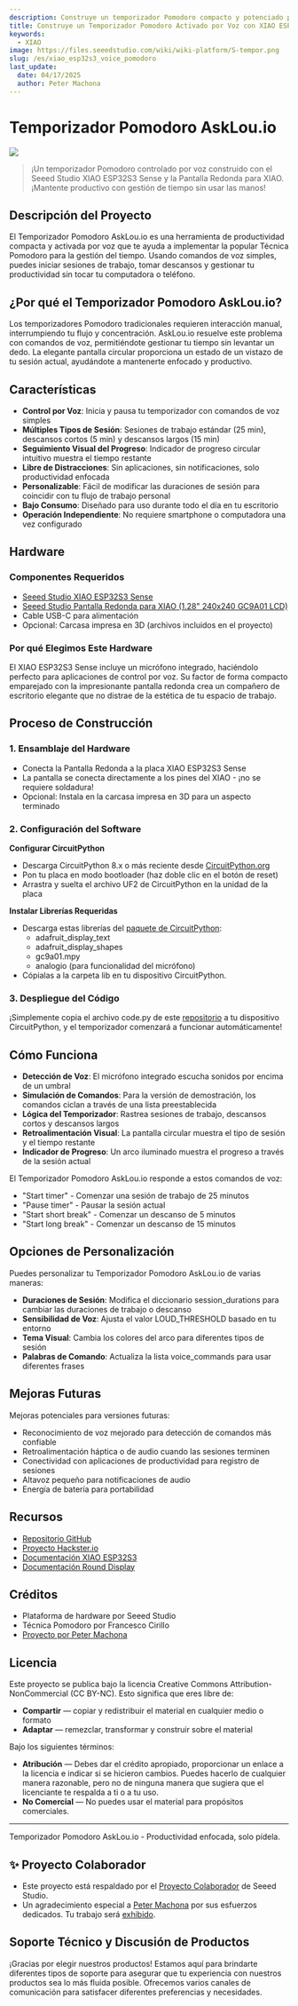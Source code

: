 ```yaml
---
description: Construye un temporizador Pomodoro compacto y potenciado por CircuitPython usando comandos de voz y Seeed Studio XIAO ESP32S3 Sense con una pantalla LCD redonda.
title: Construye un Temporizador Pomodoro Activado por Voz con XIAO ESP32S3 y CircuitPython
keywords:
  - XIAO
image: https://files.seeedstudio.com/wiki/wiki-platform/S-tempor.png
slug: /es/xiao_esp32s3_voice_pomodoro
last_update:
  date: 04/17/2025
  author: Peter Machona
---
```


# Temporizador Pomodoro AskLou.io

<div style={{textAlign:'center'}}><img src="https://files.seeedstudio.com/wiki/xiao_esp32s3_sense_pomodoro_timer/AskLou_01.png" style={{width:800, height:'auto'}}/></div>

> ¡Un temporizador Pomodoro controlado por voz construido con el Seeed Studio XIAO ESP32S3 Sense y la Pantalla Redonda para XIAO. ¡Mantente productivo con gestión de tiempo sin usar las manos!

## Descripción del Proyecto

El Temporizador Pomodoro AskLou.io es una herramienta de productividad compacta y activada por voz que te ayuda a implementar la popular Técnica Pomodoro para la gestión del tiempo. Usando comandos de voz simples, puedes iniciar sesiones de trabajo, tomar descansos y gestionar tu productividad sin tocar tu computadora o teléfono.

## ¿Por qué el Temporizador Pomodoro AskLou.io?

Los temporizadores Pomodoro tradicionales requieren interacción manual, interrumpiendo tu flujo y concentración. AskLou.io resuelve este problema con comandos de voz, permitiéndote gestionar tu tiempo sin levantar un dedo. La elegante pantalla circular proporciona un estado de un vistazo de tu sesión actual, ayudándote a mantenerte enfocado y productivo.

## Características

- **Control por Voz**: Inicia y pausa tu temporizador con comandos de voz simples
- **Múltiples Tipos de Sesión**: Sesiones de trabajo estándar (25 min), descansos cortos (5 min) y descansos largos (15 min)
- **Seguimiento Visual del Progreso**: Indicador de progreso circular intuitivo muestra el tiempo restante
- **Libre de Distracciones**: Sin aplicaciones, sin notificaciones, solo productividad enfocada
- **Personalizable**: Fácil de modificar las duraciones de sesión para coincidir con tu flujo de trabajo personal
- **Bajo Consumo**: Diseñado para uso durante todo el día en tu escritorio
- **Operación Independiente**: No requiere smartphone o computadora una vez configurado

## Hardware

### Componentes Requeridos

- [Seeed Studio XIAO ESP32S3 Sense](https://www.seeedstudio.com/Seeed-Studio-XIAO-ESP32S3-Sense-Pre-Soldered-p-6335.html)
- [Seeed Studio Pantalla Redonda para XIAO (1.28" 240x240 GC9A01 LCD)](https://www.seeedstudio.com/Seeed-Studio-Round-Display-for-XIAO-p-5638.html)
- Cable USB-C para alimentación
- Opcional: Carcasa impresa en 3D (archivos incluidos en el proyecto)

### Por qué Elegimos Este Hardware

El XIAO ESP32S3 Sense incluye un micrófono integrado, haciéndolo perfecto para aplicaciones de control por voz. Su factor de forma compacto emparejado con la impresionante pantalla redonda crea un compañero de escritorio elegante que no distrae de la estética de tu espacio de trabajo.

## Proceso de Construcción

### 1. Ensamblaje del Hardware

- Conecta la Pantalla Redonda a la placa XIAO ESP32S3 Sense
- La pantalla se conecta directamente a los pines del XIAO - ¡no se requiere soldadura!
- Opcional: Instala en la carcasa impresa en 3D para un aspecto terminado

### 2. Configuración del Software

**Configurar CircuitPython**

- Descarga CircuitPython 8.x o más reciente desde [CircuitPython.org](https://circuitpython.org/)
- Pon tu placa en modo bootloader (haz doble clic en el botón de reset)
- Arrastra y suelta el archivo UF2 de CircuitPython en la unidad de la placa

**Instalar Librerías Requeridas**

- Descarga estas librerías del [paquete de CircuitPython](https://github.com/adafruit/Adafruit_CircuitPython_Bundle/releases):
  - adafruit_display_text
  - adafruit_display_shapes
  - gc9a01.mpy
  - analogio (para funcionalidad del micrófono)
- Cópialas a la carpeta lib en tu dispositivo CircuitPython.

### 3. Despliegue del Código

¡Simplemente copia el archivo code.py de este [repositorio](https://github.com/AskLou-io/Pomodoro_Circuit_Python) a tu dispositivo CircuitPython, y el temporizador comenzará a funcionar automáticamente!

## Cómo Funciona

- **Detección de Voz**: El micrófono integrado escucha sonidos por encima de un umbral
- **Simulación de Comandos**: Para la versión de demostración, los comandos ciclan a través de una lista preestablecida
- **Lógica del Temporizador**: Rastrea sesiones de trabajo, descansos cortos y descansos largos
- **Retroalimentación Visual**: La pantalla circular muestra el tipo de sesión y el tiempo restante
- **Indicador de Progreso**: Un arco iluminado muestra el progreso a través de la sesión actual

El Temporizador Pomodoro AskLou.io responde a estos comandos de voz:

- "Start timer" - Comenzar una sesión de trabajo de 25 minutos
- "Pause timer" - Pausar la sesión actual
- "Start short break" - Comenzar un descanso de 5 minutos
- "Start long break" - Comenzar un descanso de 15 minutos

## Opciones de Personalización

Puedes personalizar tu Temporizador Pomodoro AskLou.io de varias maneras:

- **Duraciones de Sesión**: Modifica el diccionario session_durations para cambiar las duraciones de trabajo o descanso
- **Sensibilidad de Voz**: Ajusta el valor LOUD_THRESHOLD basado en tu entorno
- **Tema Visual**: Cambia los colores del arco para diferentes tipos de sesión
- **Palabras de Comando**: Actualiza la lista voice_commands para usar diferentes frases

## Mejoras Futuras

Mejoras potenciales para versiones futuras:

- Reconocimiento de voz mejorado para detección de comandos más confiable
- Retroalimentación háptica o de audio cuando las sesiones terminen
- Conectividad con aplicaciones de productividad para registro de sesiones
- Altavoz pequeño para notificaciones de audio
- Energía de batería para portabilidad

## Recursos

- [Repositorio GitHub](https://github.com/AskLou-io/Pomodoro_Circuit_Python/blob/main/README.md)
- [Proyecto Hackster.io](https://www.hackster.io/peter-machona/asklou-io-pomodoro-timer-a7a1f2)
- [Documentación XIAO ESP32S3](https://wiki.seeedstudio.com/es/xiao_esp32s3_getting_started/)
- [Documentación Round Display](https://wiki.seeedstudio.com/es/get_start_round_display/)

## Créditos

- Plataforma de hardware por Seeed Studio
- Técnica Pomodoro por Francesco Cirillo
- [Proyecto por Peter Machona](https://github.com/AskLou-io/Pomodoro_Circuit_Python)

## Licencia

Este proyecto se publica bajo la licencia Creative Commons Attribution-NonCommercial (CC BY-NC). Esto significa que eres libre de:

- **Compartir** — copiar y redistribuir el material en cualquier medio o formato
- **Adaptar** — remezclar, transformar y construir sobre el material

Bajo los siguientes términos:

- **Atribución** — Debes dar el crédito apropiado, proporcionar un enlace a la licencia e indicar si se hicieron cambios. Puedes hacerlo de cualquier manera razonable, pero no de ninguna manera que sugiera que el licenciante te respalda a ti o a tu uso.
- **No Comercial** — No puedes usar el material para propósitos comerciales.

---

Temporizador Pomodoro AskLou.io - Productividad enfocada, solo pídela.

## ✨ Proyecto Colaborador

- Este proyecto está respaldado por el [Proyecto Colaborador](https://github.com/orgs/Seeed-Studio/projects/6/views/1?pane=issue&itemId=30957479) de Seeed Studio.
- Un agradecimiento especial a [Peter Machona](https://github.com/orgs/Seeed-Studio/projects/6/views/1?pane=issue&itemId=92639112&issue=Seeed-Studio%7Cwiki-documents%7C2074) por sus esfuerzos dedicados. Tu trabajo será [exhibido](https://wiki.seeedstudio.com/contributors/).

## Soporte Técnico y Discusión de Productos

¡Gracias por elegir nuestros productos! Estamos aquí para brindarte diferentes tipos de soporte para asegurar que tu experiencia con nuestros productos sea lo más fluida posible. Ofrecemos varios canales de comunicación para satisfacer diferentes preferencias y necesidades.
<div class="button_tech_support_container">
<a href="https://forum.seeedstudio.com/" class="button_forum"></a>
<a href="https://www.seeedstudio.com/contacts" class="button_email"></a>
</div>
<div class="button_tech_support_container">
<a href="https://discord.gg/eWkprNDMU7" class="button_discord"></a>
<a href="https://github.com/Seeed-Studio/wiki-documents/discussions/69" class="button_discussion"></a>
</div>
